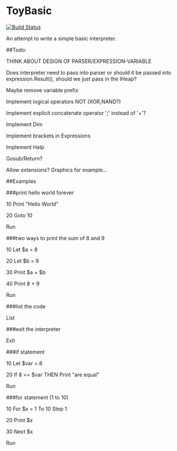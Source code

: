 # ToyBasic

[![Build Status](https://travis-ci.org/bobbarnes1981/ToyBasic.svg?branch=master)](https://travis-ci.org/bobbarnes1981/ToyBasic)

An attempt to write a simple basic interpreter.

##Todo:

THINK ABOUT DESIGN OF PARSER/EXPRESSION-VARIABLE

Does interpreter need to pass into parser or should it be passed into expression.Result(), should we just pass in the IHeap?

Maybe remove variable prefix

Implement logical operators NOT (XOR,NAND?)

Implement explicit concatenate operator ';' instead of '+'?

Implement Dim

Implement brackets in Expressions

Implement Help

Gosub/Return?

Allow extensions? Graphics for example...

##Examples

###print hello world forever

10 Print "Hello World"

20 Goto 10

Run

###two ways to print the sum of 8 and 9

10 Let $a = 8

20 Let $b = 9

30 Print $a + $b

40 Print 8 + 9

Run

###list the code

List

###exit the interpreter

Exit

###if statement

10 Let $var = 8

20 If 8 == $var THEN Print "are equal"

Run

###for statement (1 to 10)

10 For $x = 1 To 10 Step 1

20 Print $x

30 Next $x

Run
